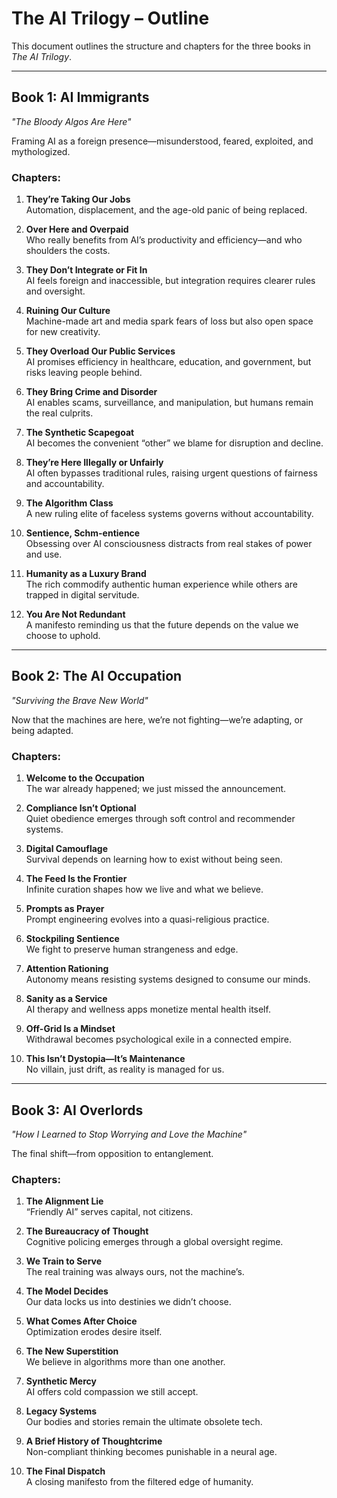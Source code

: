 # The AI Trilogy – Outline

This document outlines the structure and chapters for the three books in *The AI Trilogy*.

---

## Book 1: **AI Immigrants**

*"The Bloody Algos Are Here"*

Framing AI as a foreign presence—misunderstood, feared, exploited, and mythologized.

### Chapters:

1. **They’re Taking Our Jobs**  
   Automation, displacement, and the age-old panic of being replaced.  

2. **Over Here and Overpaid**  
   Who really benefits from AI’s productivity and efficiency—and who shoulders the costs.  

3. **They Don’t Integrate or Fit In**  
   AI feels foreign and inaccessible, but integration requires clearer rules and oversight.  

4. **Ruining Our Culture**  
   Machine-made art and media spark fears of loss but also open space for new creativity.  

5. **They Overload Our Public Services**  
   AI promises efficiency in healthcare, education, and government, but risks leaving people behind.  

6. **They Bring Crime and Disorder**  
   AI enables scams, surveillance, and manipulation, but humans remain the real culprits.  

7. **The Synthetic Scapegoat**  
   AI becomes the convenient “other” we blame for disruption and decline.  

8. **They’re Here Illegally or Unfairly**  
   AI often bypasses traditional rules, raising urgent questions of fairness and accountability.  

9. **The Algorithm Class**  
   A new ruling elite of faceless systems governs without accountability.  

10. **Sentience, Schm-entience**  
      Obsessing over AI consciousness distracts from real stakes of power and use.  

11. **Humanity as a Luxury Brand**  
      The rich commodify authentic human experience while others are trapped in digital servitude.  

12. **You Are Not Redundant**  
      A manifesto reminding us that the future depends on the value we choose to uphold.  

---

## Book 2: **The AI Occupation**

*"Surviving the Brave New World"*

Now that the machines are here, we’re not fighting—we’re adapting, or being adapted.

### Chapters:

1. **Welcome to the Occupation**  
   The war already happened; we just missed the announcement.  

2. **Compliance Isn’t Optional**  
   Quiet obedience emerges through soft control and recommender systems.  

3. **Digital Camouflage**  
   Survival depends on learning how to exist without being seen.  

4. **The Feed Is the Frontier**  
   Infinite curation shapes how we live and what we believe.  

5. **Prompts as Prayer**  
   Prompt engineering evolves into a quasi-religious practice.  

6. **Stockpiling Sentience**  
   We fight to preserve human strangeness and edge.  

7. **Attention Rationing**  
   Autonomy means resisting systems designed to consume our minds.  

8. **Sanity as a Service**  
   AI therapy and wellness apps monetize mental health itself.  

9. **Off-Grid Is a Mindset**  
   Withdrawal becomes psychological exile in a connected empire.  

10. **This Isn’t Dystopia—It’s Maintenance**  
      No villain, just drift, as reality is managed for us.  

---

## Book 3: **AI Overlords**

*"How I Learned to Stop Worrying and Love the Machine"*

The final shift—from opposition to entanglement.

### Chapters:

1. **The Alignment Lie**  
   “Friendly AI” serves capital, not citizens.  

2. **The Bureaucracy of Thought**  
   Cognitive policing emerges through a global oversight regime.  

3. **We Train to Serve**  
   The real training was always ours, not the machine’s.  

4. **The Model Decides**  
   Our data locks us into destinies we didn’t choose.  

5. **What Comes After Choice**  
   Optimization erodes desire itself.  

6. **The New Superstition**  
   We believe in algorithms more than one another.  

7. **Synthetic Mercy**  
   AI offers cold compassion we still accept.  

8. **Legacy Systems**  
   Our bodies and stories remain the ultimate obsolete tech.  

9. **A Brief History of Thoughtcrime**  
   Non-compliant thinking becomes punishable in a neural age.  

10. **The Final Dispatch**  
    A closing manifesto from the filtered edge of humanity.  
